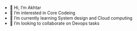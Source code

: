 - 👋 Hi, I’m Akhtar
- 👀 I’m interested in Core Codeing
- 🌱 I’m currently learning System design and Cloud computing
- 💞️ I’m looking to collaborate on Devops tasks


<!---
akhtar-speedyy/akhtar-speedyy is a ✨ special ✨ repository because its `README.md` (this file) appears on your GitHub profile.
You can click the Preview link to take a look at your changes.
--->
